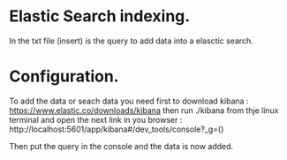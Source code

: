 # Elastic Search indexing.

In the txt file (insert) is the query to add data into a elasctic search.

# Configuration.

To add the data or seach data you need first to download kibana :
https://www.elastic.co/downloads/kibana
then run ./kibana from thje linux terminal and open the next link in you browser :
http://localhost:5601/app/kibana#/dev_tools/console?_g=()

Then put the query in the console and the data is now added.
